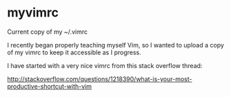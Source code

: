 myvimrc
=======

Current copy of my ~/.vimrc

I recently began properly teaching myself Vim, so I wanted to upload a copy of my vimrc to keep it accessible as I progress.

I have started with a very nice vimrc from this stack overflow thread:

http://stackoverflow.com/questions/1218390/what-is-your-most-productive-shortcut-with-vim

